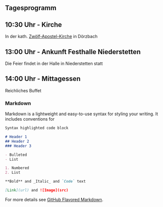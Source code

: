 ## Tagesprogramm

## 10:30 Uhr - Kirche
In der kath. [Zwölf-Apostel-Kirche](https://goo.gl/maps/H3DvSGBLtHUXh3wZ6) in Dörzbach

<p class="ankunft"></p>

## 13:00 Uhr - Ankunft Festhalle Niederstetten
Die Feier findet in der Halle in Niederstetten statt

## 14:00 Uhr - Mittagessen
Reichliches Buffet


### Markdown

Markdown is a lightweight and easy-to-use syntax for styling your writing. It includes conventions for

```markdown
Syntax highlighted code block

# Header 1
## Header 2
### Header 3

- Bulleted
- List

1. Numbered
2. List

**Bold** and _Italic_ and `Code` text

[Link](url) and ![Image](src)
```

For more details see [GitHub Flavored Markdown](https://guides.github.com/features/mastering-markdown/).

